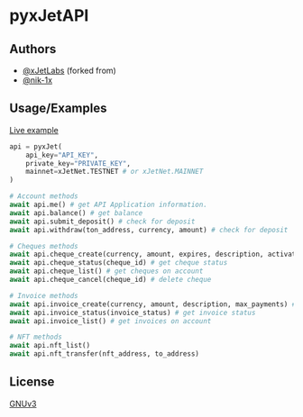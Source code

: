 # pyxJetAPI

## Authors
- [@xJetLabs](https://github.com/xJetLabs) (forked from)
- [@nik-1x](https://www.github.com/nik-1x)
 
## Usage/Examples  

[Live example](https://replit.com/@delpydoc/xJetAPI)

```python
api = pyxJet(
    api_key="API_KEY",
    private_key="PRIVATE_KEY", 
    mainnet=xJetNet.TESTNET # or xJetNet.MAINNET
)
```

```python
# Account methods
await api.me() # get API Application information.
await api.balance() # get balance
await api.submit_deposit() # check for deposit
await api.withdraw(ton_address, currency, amount) # check for deposit
```

```python
# Cheques methods
await api.cheque_create(currency, amount, expires, description, activates_count, groups_id, personal_id, password) # create cheque
await api.cheque_status(cheque_id) # get cheque status
await api.cheque_list() # get cheques on account
await api.cheque_cancel(cheque_id) # delete cheque
```

```python
# Invoice methods
await api.invoice_create(currency, amount, description, max_payments) # create invoice
await api.invoice_status(invoice_status) # get invoice status
await api.invoice_list() # get invoices on account
```

```python
# NFT methods
await api.nft_list()
await api.nft_transfer(nft_address, to_address)
```

## License
[GNUv3](https://github.com/nik-1x/pyxJetAPI/blob/main/LICENSE)  
